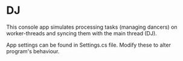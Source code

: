 # DJ

This console app simulates processing tasks (managing dancers) on worker-threads and syncing them with the main thread (DJ).

App settings can be found in Settings.cs file. Modify these to alter program's behaviour.

